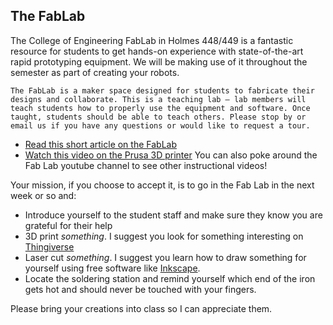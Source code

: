 <link rel="stylesheet" type="text/css" href="../../assets/css/styles.css">

## The FabLab

The College of Engineering FabLab in Holmes 448/449 is a fantastic resource for students to get hands-on experience with state-of-the-art rapid prototyping equipment. We will be making use of it throughout the semester as part of creating your robots.
```
The FabLab is a maker space designed for students to fabricate their designs and collaborate. This is a teaching lab – lab members will teach students how to properly use the equipment and software. Once taught, students should be able to teach others. Please stop by or email us if you have any questions or would like to request a tour.
```

- [Read this short article on the FabLab](https://www.hawaii.edu/news/2024/01/04/engineering-fablab-tutorials/)
- [Watch this video on the Prusa 3D printer](https://www.youtube.com/watch?v=KxUiCqOhTn4) You can also poke around the Fab Lab youtube channel to see other instructional videos!

Your mission, if you choose to accept it, is to go in the Fab Lab in the next week or so and:
- Introduce yourself to the student staff and make sure they know you are grateful for their help
- 3D print *something*. I suggest you look for something interesting on [Thingiverse](https://www.thingiverse.com/)
- Laser cut *something*. I suggest you learn how to draw something for yourself using free software like [Inkscape](https://inkscape.org/).
- Locate the soldering station and remind yourself which end of the iron gets hot and should never be touched with your fingers. 

Please bring your creations into class so I can appreciate them. 

